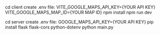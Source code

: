 cd client
create .env file:
VITE_GOOGLE_MAPS_API_KEY={YOUR API KEY}
VITE_GOOGLE_MAPS_MAP_ID={YOUR MAP ID}
npm install
npm run dev

cd server
create .env file:
GOOGLE_MAPS_API_KEY={YOUR API KEY}
pip install flask flask-cors python-dotenv
python main.py
